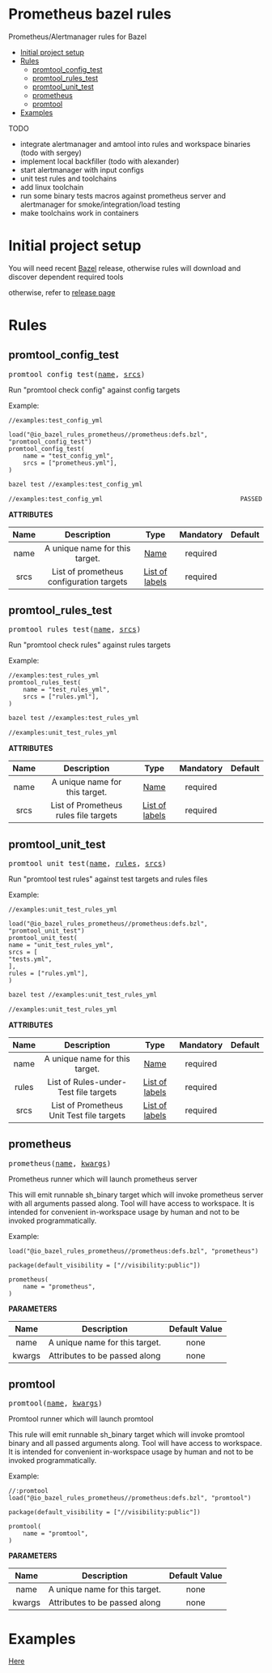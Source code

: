 <h1>Prometheus bazel rules</h1>

Prometheus/Alertmanager rules for Bazel

- [Initial project setup](#initial-project-setup)
- [Rules](#rules)
  - [promtool_config_test](#promtool_config_test)
  - [promtool_rules_test](#promtool_rules_test)
  - [promtool_unit_test](#promtool_unit_test)
  - [prometheus](#prometheus)
  - [promtool](#promtool)
- [Examples](#examples)

TODO

- integrate alertmanager and amtool into rules and workspace binaries (todo with sergey)
- implement local backfiller (todo with alexander)
- start alertmanager with input configs
- unit test rules and toolchains
- add linux toolchain
- run some binary tests macros against prometheus server and alertmanager for smoke/integration/load testing
- make toolchains work in containers

# Initial project setup

You will need recent [Bazel](https://bazel.build) release, otherwise rules will download and discover dependent required tools

otherwise, refer to [release page](https://github.com/5h4d0w4rt/rules_prometheus/releases/)

# Rules

<!-- Generated with Stardoc: http://skydoc.bazel.build -->

<a name="#promtool_config_test"></a>

## promtool_config_test

<pre>
promtool_config_test(<a href="#promtool_config_test-name">name</a>, <a href="#promtool_config_test-srcs">srcs</a>)
</pre>


Run "promtool check config" against config targets

Example:
```
//examples:test_config_yml

load("@io_bazel_rules_prometheus//prometheus:defs.bzl", "promtool_config_test")
promtool_config_test(
    name = "test_config_yml",
    srcs = ["prometheus.yml"],
)
```

```bash
bazel test //examples:test_config_yml

//examples:test_config_yml                                      PASSED in 0.1s
```


**ATTRIBUTES**


| Name  | Description | Type | Mandatory | Default |
| :-------------: | :-------------: | :-------------: | :-------------: | :-------------: |
| name |  A unique name for this target.   | <a href="https://bazel.build/docs/build-ref.html#name">Name</a> | required |  |
| srcs |  List of prometheus configuration targets   | <a href="https://bazel.build/docs/build-ref.html#labels">List of labels</a> | required |  |


<a name="#promtool_rules_test"></a>

## promtool_rules_test

<pre>
promtool_rules_test(<a href="#promtool_rules_test-name">name</a>, <a href="#promtool_rules_test-srcs">srcs</a>)
</pre>


Run "promtool check rules" against rules targets

Example:
```
//examples:test_rules_yml
promtool_rules_test(
    name = "test_rules_yml",
    srcs = ["rules.yml"],
)
```

```bash
bazel test //examples:test_rules_yml

//examples:unit_test_rules_yml                                           PASSED in 0.3s
```


**ATTRIBUTES**


| Name  | Description | Type | Mandatory | Default |
| :-------------: | :-------------: | :-------------: | :-------------: | :-------------: |
| name |  A unique name for this target.   | <a href="https://bazel.build/docs/build-ref.html#name">Name</a> | required |  |
| srcs |  List of Prometheus rules file targets   | <a href="https://bazel.build/docs/build-ref.html#labels">List of labels</a> | required |  |


<a name="#promtool_unit_test"></a>

## promtool_unit_test

<pre>
promtool_unit_test(<a href="#promtool_unit_test-name">name</a>, <a href="#promtool_unit_test-rules">rules</a>, <a href="#promtool_unit_test-srcs">srcs</a>)
</pre>


Run "promtool test rules" against test targets and rules files

Example:
```
//examples:unit_test_rules_yml

load("@io_bazel_rules_prometheus//prometheus:defs.bzl", "promtool_unit_test")
promtool_unit_test(
name = "unit_test_rules_yml",
srcs = [
"tests.yml",
],
rules = ["rules.yml"],
)
```

```bash
bazel test //examples:unit_test_rules_yml

//examples:unit_test_rules_yml                                                PASSED in 0.1s
```



**ATTRIBUTES**


| Name  | Description | Type | Mandatory | Default |
| :-------------: | :-------------: | :-------------: | :-------------: | :-------------: |
| name |  A unique name for this target.   | <a href="https://bazel.build/docs/build-ref.html#name">Name</a> | required |  |
| rules |  List of Rules-under-Test file targets   | <a href="https://bazel.build/docs/build-ref.html#labels">List of labels</a> | required |  |
| srcs |  List of Prometheus Unit Test file targets   | <a href="https://bazel.build/docs/build-ref.html#labels">List of labels</a> | required |  |


<a name="#prometheus"></a>

## prometheus

<pre>
prometheus(<a href="#prometheus-name">name</a>, <a href="#prometheus-kwargs">kwargs</a>)
</pre>

Prometheus runner which will launch prometheus server

This will emit runnable sh_binary target which will invoke prometheus server with all arguments passed along.
Tool will have access to workspace. It is intended for convenient in-workspace usage by human and not to be invoked programmatically.

Example:
```
load("@io_bazel_rules_prometheus//prometheus:defs.bzl", "prometheus")

package(default_visibility = ["//visibility:public"])

prometheus(
    name = "prometheus",
)
```


**PARAMETERS**


| Name  | Description | Default Value |
| :-------------: | :-------------: | :-------------: |
| name |  A unique name for this target.   |  none |
| kwargs |  Attributes to be passed along   |  none |


<a name="#promtool"></a>

## promtool

<pre>
promtool(<a href="#promtool-name">name</a>, <a href="#promtool-kwargs">kwargs</a>)
</pre>

Promtool runner which will launch promtool

This rule will emit runnable sh_binary target which will invoke promtool binary and all passed arguments along.
    Tool will have access to workspace. It is intended for convenient in-workspace usage by human and not to be invoked programmatically.

Example:
```
//:promtool
load("@io_bazel_rules_prometheus//prometheus:defs.bzl", "promtool")

package(default_visibility = ["//visibility:public"])

promtool(
    name = "promtool",
)
```


**PARAMETERS**


| Name  | Description | Default Value |
| :-------------: | :-------------: | :-------------: |
| name |  A unique name for this target.   |  none |
| kwargs |  Attributes to be passed along   |  none |

# Examples

[Here](https://github.com/5h4d0w4rt/rules_prometheus/tree/main/examples/BUILD)